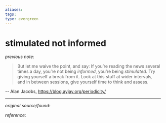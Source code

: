 ```yaml
---
aliases: 
tags: 
type: evergreen
---
```


# stimulated not informed

_previous note:_ 

> But let me waive the point, and say: If you’re reading the news several times a day, you’re not being _informed_, you’re being _stimulated_. Try giving yourself a break from it. Look at this stuff at wider intervals, and in between sessions, give yourself time to think and assess.

-- Alan Jacobs, <https://blog.ayjay.org/periodicity/>

---

_original source/found:_ 

_reference:_ 



